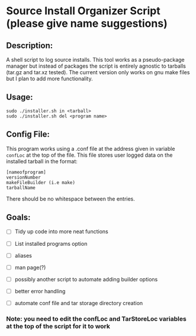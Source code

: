 # Source Install Organizer Script (please give name suggestions)

## Description:
 A shell script to log source installs. This tool works as a pseudo-package manager but instead of packages the script is entirely agnostic to tarballs (tar.gz and tar.xz tested). The current version only works on gnu make files but I plan to add more functionality. 

## Usage:
```
sudo ./installer.sh in <tarball>
sudo ./installer.sh del <program name>
```

## Config File:
This program works using a .conf file at the address given in variable `confLoc` at the top of the file. This file stores user logged data on the installed tarball in the format:
```
[nameofprogram]
versionNumber
makeFileBuilder (i.e make)
tarballName
```
There should be no whitespace between the entries. 

## Goals:

- [ ] Tidy up code into more neat functions
- [ ] List installed programs option
- [ ] aliases
- [ ] man page(?)
- [ ] possibly another script to automate adding builder options
- [ ] better error handling
- [ ] automate conf file and tar storage directory creation



### Note: you need to edit the confLoc and TarStoreLoc variables at the top of the script for it to work
